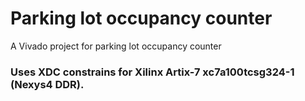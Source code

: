 # Parking lot occupancy counter
A Vivado project for parking lot occupancy counter

### Uses XDC constrains for Xilinx Artix-7 xc7a100tcsg324-1 (Nexys4 DDR).
